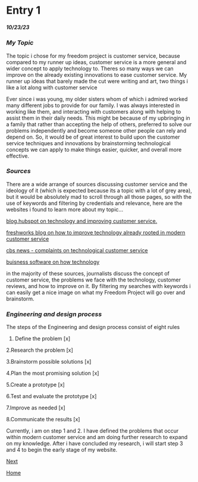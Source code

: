 # Entry 1
##### 10/23/23 

### _*My Topic*_ 

   The topic i chose for my freedom project is customer service, because compared to my runner up ideas, customer service is a more general and wider concept to apply technology to. Theres so many ways we can improve on the already existing innovations to ease customer service. My runner up ideas that barely made the cut were writing and art, two things i like a lot along with customer service
   
Ever since i was young, my older sisters whom of which i admired worked many different jobs to provide for our family. I was always interested in working like them, and interacting with customers along with helping to assist them in their daily needs. This might be because of my upbringing in a family that rather than accepting the help of others, preferred to solve our problems independently and become someone other people can rely and depend on. So, it would be of great interest to build upon the customer service techniques and innovations by brainstorming technological concepts we can apply to make things easier, quicker, and overall more effective. 

### _*Sources*_ 

   There are a wide arrange of sources discussing customer service and the ideology of it (which is expected because its a topic with a lot of grey area), but it would be absolutely mad to scroll through all those pages, so with the use of keywords and filtering by credentials and relevance, here are the websites i found to learn more about my topic... 
   
   [blog.hubspot on technology and improving customer service.](https://blog.hubspot.com/service/customer-service-technology)

   [freshworks blog on how to improve technology already rooted in modern customer service](https://www.freshworks.com/freshdesk/general/customer-service-technology-blog/)

   [cbs news - complaints on technological customer service](https://www.cbsnews.com/news/customer-service-getting-worse-new-survey-technology-customer-anger/)

   [buisness software on how technology](https://www.business-software.com/blog/how-technology-changing-customer-service-for-better/)

   in the majority of these sources, journalists discuss the concept of customer service, the problems we face with the technology, customer reviews, and how to improve on it. By filtering my searches with keywords i can easily get a nice image on what my Freedom Project will go over and brainstorm. 

### _*Engineering and design process*_ 

   The steps of the Engineering and design process consist of eight rules 

1. Define the problem [x]
   
2.Research the problem [x]

3.Brainstorm possible solutions [x]

4.Plan the most promising solution [x]

5.Create a prototype [x]

6.Test and evaluate the prototype [x] 

7.Improve as needed [x]

8.Communicate the results [x]

   Currently, i am on step 1 and 2. I have defined the problems that occur within modern customer service and am doing further research to expand on my knowledge. After i have concluded my research, i will start step 3 and 4 to begin the early stage of my website. 



[Next](entry02.md)

[Home](../README.md)
